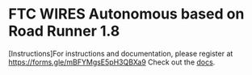 # FTC WIRES Autonomous based on Road Runner 1.8
[Instructions]For instructions and documentation, please register at https://forms.gle/mBFYMgsE5pH3QBXa9 
Check out the [docs](https://rr.brott.dev/docs/v1-0/tuning/).

